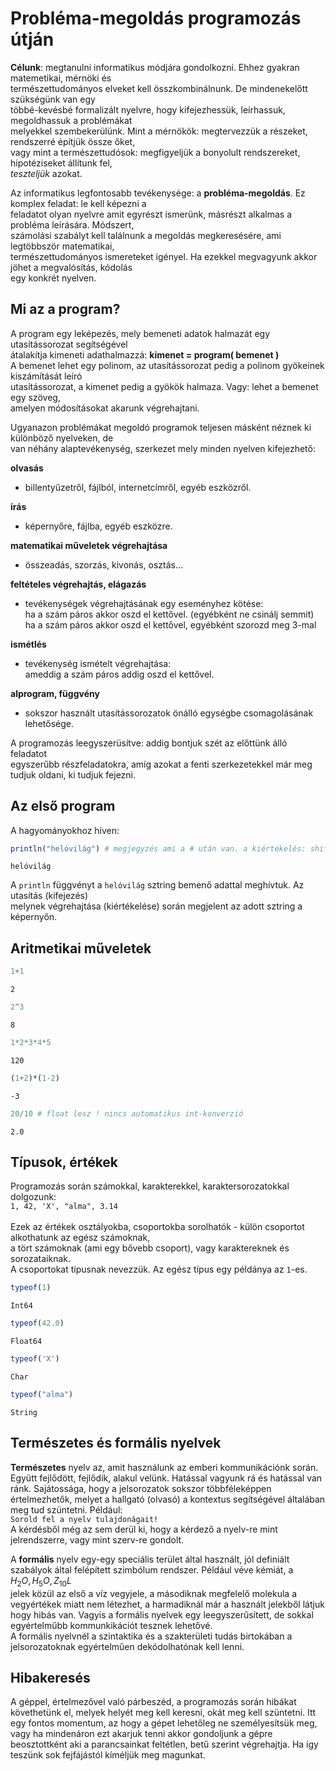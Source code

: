 
# Probléma-megoldás programozás útján

**Célunk**: megtanulni informatikus módjára gondolkozni. Ehhez gyakran matemetikai, mérnöki és <br>természettudományos elveket kell összkombinálnunk. De mindenekelőtt szükségünk van egy 
<br> többé-kevésbé formalizált nyelvre, hogy kifejezhessük, leírhassuk, megoldhassuk a problémákat <br>melyekkel szembekerülünk. Mint a mérnökök: megtervezzük a részeket, rendszerré építjük össze őket, 
<br>vagy mint a természettudósok: megfigyeljük a bonyolult rendszereket, hipotéziseket állítunk fel, <br>*teszteljük* azokat.

Az informatikus legfontosabb tevékenysége: a **probléma-megoldás**. Ez komplex feladat: le kell képezni a <br>feladatot olyan nyelvre amit egyrészt ismerünk, másrészt alkalmas a probléma leírására. Módszert, <br>számolási szabályt kell találnunk a megoldás megkeresésére, ami legtöbbször matematikai, 
<br>természettudományos ismereteket igényel. Ha ezekkel megvagyunk akkor jöhet a megvalósítás, kódolás 
<br> egy konkrét nyelven.

## Mi az a program?

A program egy leképezés, mely bemeneti adatok halmazát egy utasítássorozat segítségével 
<br>átalakítja kimeneti adathalmazzá: **kimenet = program( bemenet )**
<br> A bemenet lehet egy polinom, az utasítássorozat pedig a polinom gyökeinek kiszámítását leíró 
<br> utasítássorozat, a kimenet pedig a gyökök halmaza. Vagy: lehet a bemenet egy szöveg, 
<br>amelyen módosításokat akarunk végrehajtani.

Ugyanazon problémákat megoldó programok teljesen másként néznek ki különböző nyelveken, de 
<br> van néhány alaptevékenység, szerkezet mely minden nyelven kifejezhető:

**olvasás** <br>
 * billentyűzetről, fájlból, internetcímről, egyéb eszközről.<br>

**írás** <br>
 * képernyőre, fájlba, egyéb eszközre.<br>
    
**matematikai műveletek végrehajtása**<br>
 * összeadás, szorzás, kivonás, osztás...

**feltételes végrehajtás, elágazás**<br>
 * tevékenységek végrehajtásának egy eseményhez kötése:<br>
    ha a szám páros akkor oszd el kettővel. (egyébként ne csinálj semmit)<br>
    ha a szám páros akkor oszd el kettővel, egyébként szorozd meg 3-mal<br>

**ismétlés**<br>
 * tevékenység ismételt végrehajtása:<br>
   ameddig a szám páros addig oszd el kettővel.<br>

**alprogram, függvény**
* sokszor használt utasítássorozatok önálló egységbe csomagolásának
    lehetősége.
    

A programozás leegyszerüsítve: addig bontjuk szét az előttünk álló feladatot <br>
egyszerűbb részfeladatokra, amíg azokat a fenti szerkezetekkel már meg tudjuk oldani, ki tudjuk fejezni.

## Az első program

A hagyományokhoz híven:


```julia
println("helóvilág") # megjegyzés ami a # után van. a kiértékelés: shift+enter
```

    helóvilág


A ```println``` függvényt a ```helóvilág``` sztring bemenő adattal meghívtuk. Az utasítás (kifejezés) <br>
melynek végrehajtása (kiértékelése) során megjelent az adott sztring a képernyőn.

## Aritmetikai műveletek


```julia
1+1
```




    2




```julia
2^3
```




    8




```julia
1*2*3*4*5
```




    120




```julia
(1+2)*(1-2)
```




    -3




```julia
20/10 # float lesz ! nincs automatikus int-konverzió
```




    2.0



## Típusok, értékek

Programozás során számokkal, karakterekkel, karaktersorozatokkal dolgozunk: <br>
```1, 42, 'X', "alma", 3.14```<br>
<br>Ezek az értékek osztályokba, csoportokba sorolhatók - külön csoportot alkothatunk az egész számoknak, <br>a tört számoknak (ami egy bővebb csoport), vagy karaktereknek és sorozataiknak.<br> 
A csoportokat típusnak nevezzük. Az egész típus egy példánya az ```1```-es. 


```julia
typeof(1)
```




    Int64




```julia
typeof(42.0)
```




    Float64




```julia
typeof('X')
```




    Char




```julia
typeof("alma")
```




    String



## Természetes és formális nyelvek

**Természetes** nyelv az, amit használunk az emberi kommunikációnk során. Együtt fejlődött, fejlődik, alakul velünk. Hatással vagyunk rá és hatással van ránk. Sajátossága, hogy a jelsorozatok sokszor többféleképpen értelmezhetők, melyet a hallgató (olvasó) a kontextus segítségével általában meg tud szüntetni. Például:<br>
```Sorold fel a nyelv tulajdonágait!```<br>
A kérdésből még az sem derül ki, hogy a kérdező a nyelv-re mint jelrendszerre, vagy mint szerv-re gondolt.


A **formális** nyelv egy-egy speciális terület által használt, jól definiált szabályok által felépített szimbólum rendszer. Például véve kémiát, a <br>
$H_{2}O, H_{5}O, Z_{10}L$ <br>
jelek közül az első a víz vegyjele, a másodiknak megfelelő molekula a vegyértékek miatt nem létezhet, a harmadiknál már a használt jelekből látjuk hogy hibás van. Vagyis a formális nyelvek egy leegyszerűsített, de sokkal egyértelműbb kommunkikációt tesznek lehetővé. <br>
A formális nyelvnél a szintaktika és a szakterületi tudás birtokában a jelsorozatoknak egyértelműen dekódolhatónak kell lenni.


## Hibakeresés

A géppel, értelmezővel való párbeszéd, a programozás során hibákat követhetünk el, melyek helyét meg kell keresni, okát meg kell szüntetni. Itt egy fontos momentum, az hogy a gépet lehetőleg ne személyesítsük meg, vagy ha mindenáron ezt akarjuk tenni akkor gondoljunk a gépre beosztottként aki a parancsainkat feltétlen, 
betű szerint végrehajtja. Ha így teszünk sok fejfájástól kíméljük meg magunkat.

